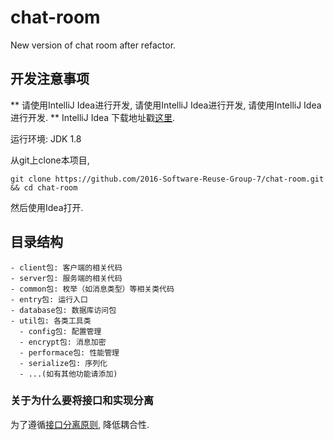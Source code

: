 # chat-room
New version of chat room after refactor.

## 开发注意事项

** 请使用IntelliJ Idea进行开发, 请使用IntelliJ Idea进行开发, 请使用IntelliJ Idea进行开发.  **
IntelliJ Idea 下载地址戳<a href="https://www.jetbrains.com/idea/">这里</a>.

运行环境: JDK 1.8

从git上clone本项目, 
```
git clone https://github.com/2016-Software-Reuse-Group-7/chat-room.git && cd chat-room
```
然后使用Idea打开.

## 目录结构

```
- client包: 客户端的相关代码
- server包: 服务端的相关代码
- common包: 枚举（如消息类型）等相关类代码
- entry包: 运行入口
- database包: 数据库访问包
- util包: 各类工具类
  - config包: 配置管理
  - encrypt包: 消息加密
  - performace包: 性能管理
  - serialize包: 序列化
  - ...(如有其他功能请添加)
```

### 关于为什么要将接口和实现分离

为了遵循<a href="https://en.wikipedia.org/wiki/Interface_segregation_principle">接口分离原则</a>, 降低耦合性.
